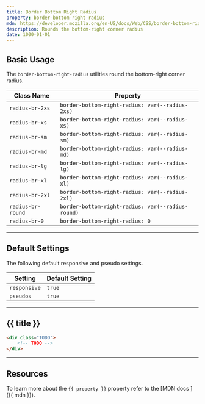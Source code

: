 ```yaml
---
title: Border Bottom Right Radius
property: border-bottom-right-radius
mdn: https://developer.mozilla.org/en-US/docs/Web/CSS/border-bottom-right-radius
description: Rounds the bottom-right corner radius
date: 1000-01-01
---
```


## Basic Usage

The `border-bottom-right-radius` utilities round the bottom-right corner radius.

| Class Name        | Property                                          |
| ----------------- | ------------------------------------------------- |
| `radius-br-2xs`   | `border-bottom-right-radius: var(--radius-2xs)`   |
| `radius-br-xs`    | `border-bottom-right-radius: var(--radius-xs)`    |
| `radius-br-sm`    | `border-bottom-right-radius: var(--radius-sm)`    |
| `radius-br-md`    | `border-bottom-right-radius: var(--radius-md)`    |
| `radius-br-lg`    | `border-bottom-right-radius: var(--radius-lg)`    |
| `radius-br-xl`    | `border-bottom-right-radius: var(--radius-xl)`    |
| `radius-br-2xl`   | `border-bottom-right-radius: var(--radius-2xl)`   |
| `radius-br-round` | `border-bottom-right-radius: var(--radius-round)` |
| `radius-br-0`     | `border-bottom-right-radius: 0`                   |

---

## Default Settings

The following default responsive and pseudo settings.

| Setting      | Default Setting |
| ------------ | --------------- |
| `responsive` | `true`          |
| `pseudos`    | `true`          |

---

## {{ title }}

<div class="bg-silver-200 p-20 h-256 radius-md flex flex-wrap align-content-center">
  <!-- ... -->
</div>

```html
<div class="TODO">
	<!-- TODO -->
</div>
```

---

## Resources

To learn more about the `{{ property }}` property refer to the [MDN docs <i class="far fa-external-link ml-6"></i>]({{ mdn }}).
